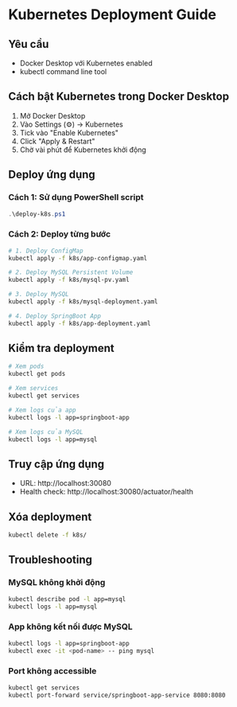 # Kubernetes Deployment Guide

## Yêu cầu
- Docker Desktop với Kubernetes enabled
- kubectl command line tool

## Cách bật Kubernetes trong Docker Desktop
1. Mở Docker Desktop
2. Vào Settings (⚙️) → Kubernetes
3. Tick vào "Enable Kubernetes"
4. Click "Apply & Restart"
5. Chờ vài phút để Kubernetes khởi động

## Deploy ứng dụng

### Cách 1: Sử dụng PowerShell script
```powershell
.\deploy-k8s.ps1
```

### Cách 2: Deploy từng bước
```bash
# 1. Deploy ConfigMap
kubectl apply -f k8s/app-configmap.yaml

# 2. Deploy MySQL Persistent Volume
kubectl apply -f k8s/mysql-pv.yaml

# 3. Deploy MySQL
kubectl apply -f k8s/mysql-deployment.yaml

# 4. Deploy SpringBoot App
kubectl apply -f k8s/app-deployment.yaml
```

## Kiểm tra deployment

```bash
# Xem pods
kubectl get pods

# Xem services
kubectl get services

# Xem logs của app
kubectl logs -l app=springboot-app

# Xem logs của MySQL
kubectl logs -l app=mysql
```

## Truy cập ứng dụng
- URL: http://localhost:30080
- Health check: http://localhost:30080/actuator/health

## Xóa deployment
```bash
kubectl delete -f k8s/
```

## Troubleshooting

### MySQL không khởi động
```bash
kubectl describe pod -l app=mysql
kubectl logs -l app=mysql
```

### App không kết nối được MySQL
```bash
kubectl logs -l app=springboot-app
kubectl exec -it <pod-name> -- ping mysql
```

### Port không accessible
```bash
kubectl get services
kubectl port-forward service/springboot-app-service 8080:8080
```